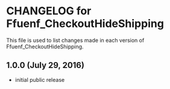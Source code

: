 # CHANGELOG for Ffuenf_CheckoutHideShipping

This file is used to list changes made in each version of Ffuenf_CheckoutHideShipping.

## 1.0.0 (July 29, 2016)

* initial public release
